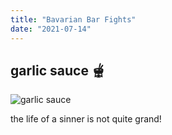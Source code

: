 ```yaml
---
title: "Bavarian Bar Fights"
date: "2021-07-14"
---
```


## garlic sauce 🫕

![garlic sauce](https://www.spriters-resource.com/resources/sheets/103/106378.png?updated=1528070692)

the life of a sinner is not quite grand!